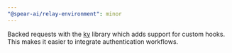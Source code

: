 ```yaml
---
"@spear-ai/relay-environment": minor
---
```


Backed requests with the [ky](https://github.com/sindresorhus/ky) library which adds support for custom hooks. This makes it easier to integrate authentication workflows.
